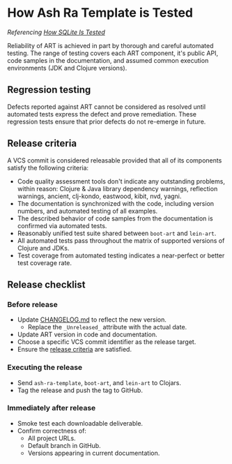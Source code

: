 # How Ash Ra Template is Tested

_Referencing [How SQLite Is Tested](https://www.sqlite.org/testing.html)_

Reliability of ART is achieved in part by thorough and careful automated testing.
The range of testing covers each ART component, it's public API, code samples in the documentation, and assumed common execution environments (JDK and Clojure versions).

## Regression testing

Defects reported against ART cannot be considered as resolved until automated tests express the defect and prove remediation.
These regression tests ensure that prior defects do not re-emerge in future.



## Release criteria

A VCS commit is considered releasable provided that all of its components satisfy the following criteria:

- Code quality assessment tools don't indicate any outstanding problems, within reason: Clojure & Java library dependency warnings, reflection warnings, ancient, clj-kondo, eastwood, kibit, nvd, yagni.
- The documentation is synchronized with the code, including version numbers, and automated testing of all examples.
- The described behavior of code samples from the documentation is confirmed via automated tests.
- Reasonably unified test suite shared between `boot-art` and `lein-art`.
- All automated tests pass throughout the matrix of supported versions of Clojure and JDKs.
- Test coverage from automated testing indicates a near-perfect or better test coverage rate.



## Release checklist

### Before release
- Update [CHANGELOG.md](CHANGELOG.md) to reflect the new version.
  - Replace the ``_Unreleased_`` attribute with the actual date.
- Update ART version in code and documentation.
- Choose a specific VCS commit identifier as the release target.
- Ensure the [release criteria](QUALITY.md) are satisfied.

### Executing the release
- Send ``ash-ra-template``, ``boot-art``, and ``lein-art`` to Clojars.
- Tag the release and push the tag to GitHub.

### Immediately after release
- Smoke test each downloadable deliverable.
- Confirm correctness of:
  - All project URLs.
  - Default branch in GitHub.
  - Versions appearing in current documentation.
